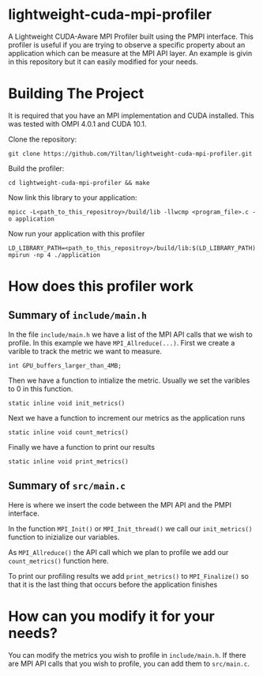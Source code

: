# lightweight-cuda-mpi-profiler

A Lightweight CUDA-Aware MPI Profiler built using the PMPI interface. 
This profiler is useful if you are trying to observe a specific property about an application which can be measure at the MPI API layer.
An example is givin in this repository but it can easily modified for your needs.

# Building The Project
It is required that you have an MPI implementation and CUDA installed. This was tested with OMPI 4.0.1 and CUDA 10.1.

Clone the repository:

```git clone https://github.com/Yiltan/lightweight-cuda-mpi-profiler.git```

Build the profiler:

``` cd lightweight-cuda-mpi-profiler && make ```

Now link this library to your application:

```mpicc -L<path_to_this_repositroy>/build/lib -llwcmp <program_file>.c -o application```

Now run your application with this profiler

```LD_LIBRARY_PATH=<path_to_this_repositroy>/build/lib:$(LD_LIBRARY_PATH) mpirun -np 4 ./application```

# How does this profiler work
## Summary of `include/main.h` 

In the file `include/main.h` we have a list of the MPI API calls that we wish to profile. In this example we have `MPI_Allreduce(...)`.
First we create a varible to track the metric we want to measure.

```int GPU_buffers_larger_than_4MB;```

Then we have a function to intialize the metric. Usually we set the varibles to 0 in this function.

```static inline void init_metrics()```

Next we have a function to increment our metrics as the application runs

```static inline void count_metrics()```

Finally we have a function to print our results

```static inline void print_metrics()``` 

## Summary of `src/main.c` 
Here is where we insert the code between the MPI API and the PMPI interface.

In the function `MPI_Init()` or `MPI_Init_thread()` we call our `init_metrics()` function to inizialize our variables.

As `MPI_Allreduce()` the API call which we plan to profile we add our `count_metrics()` function here.

To print our profiling results we add `print_metrics()` to `MPI_Finalize()` so that it is the last thing that occurs before the application finishes

# How can you modify it for your needs?
You can modify the metrics you wish to profile in `include/main.h`. If there are MPI API calls that you wish to profile, you can add them to `src/main.c`.


